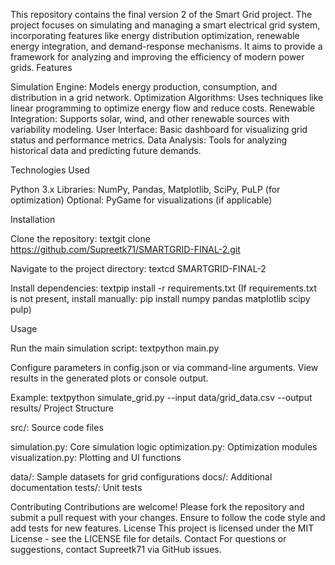 This repository contains the final version 2 of the Smart Grid project. The project focuses on simulating and managing a smart electrical grid system, incorporating features like energy distribution optimization, renewable energy integration, and demand-response mechanisms. It aims to provide a framework for analyzing and improving the efficiency of modern power grids.
Features

Simulation Engine: Models energy production, consumption, and distribution in a grid network.
Optimization Algorithms: Uses techniques like linear programming to optimize energy flow and reduce costs.
Renewable Integration: Supports solar, wind, and other renewable sources with variability modeling.
User Interface: Basic dashboard for visualizing grid status and performance metrics.
Data Analysis: Tools for analyzing historical data and predicting future demands.

Technologies Used

Python 3.x
Libraries: NumPy, Pandas, Matplotlib, SciPy, PuLP (for optimization)
Optional: PyGame for visualizations (if applicable)

Installation

Clone the repository:
textgit clone https://github.com/Supreetk71/SMARTGRID-FINAL-2.git

Navigate to the project directory:
textcd SMARTGRID-FINAL-2

Install dependencies:
textpip install -r requirements.txt
(If requirements.txt is not present, install manually: pip install numpy pandas matplotlib scipy pulp)

Usage

Run the main simulation script:
textpython main.py

Configure parameters in config.json or via command-line arguments.
View results in the generated plots or console output.

Example:
textpython simulate_grid.py --input data/grid_data.csv --output results/
Project Structure

src/: Source code files

simulation.py: Core simulation logic
optimization.py: Optimization modules
visualization.py: Plotting and UI functions


data/: Sample datasets for grid configurations
docs/: Additional documentation
tests/: Unit tests

Contributing
Contributions are welcome! Please fork the repository and submit a pull request with your changes. Ensure to follow the code style and add tests for new features.
License
This project is licensed under the MIT License - see the LICENSE file for details.
Contact
For questions or suggestions, contact Supreetk71 via GitHub issues.
